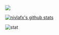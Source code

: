 
  <img src="https://profile-counter.glitch.me/nivlafx/count.svg" />


[![nivlafx's github stats](https://github-readme-stats.vercel.app/api?username=nivlafx&theme=react&count_private=true&show_icons=true)](https://github.com/nivlafx) 

![stat](https://github-readme-streak-stats.herokuapp.com/?user=nivlafx&theme=dark)

<!--[![Top Langs](https://github-readme-stats.vercel.app/api/top-langs/?username=nivlafx&theme=react&layout=compact&show_icons=true)](https://github.com/nivlafx)-->

<!--

### Hi there 👋

**nivlafx/nivlafx** is a ✨ _special_ ✨ repository because its `README.md` (this file) appears on your GitHub profile.

Here are some ideas to get you started:

- 🔭 I’m currently working on ...
- 🌱 I’m currently learning ...
- 👯 I’m looking to collaborate on ...
- 🤔 I’m looking for help with ...
- 💬 Ask me about ...
- 📫 How to reach me: ...
- 😄 Pronouns: ...
- ⚡ Fun fact: ...
-->
